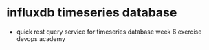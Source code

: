 # influxdb timeseries database
  - quick rest query service for timeseries database week 6 exercise devops academy
